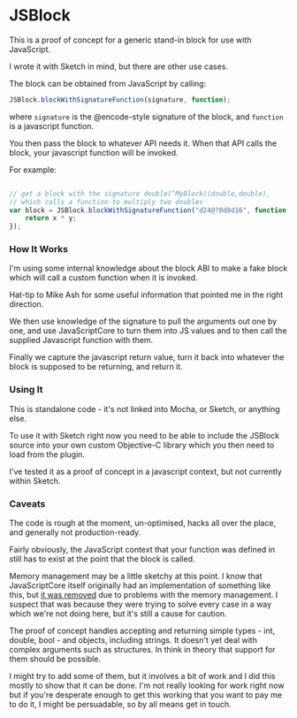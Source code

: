 # JSBlock

This is a proof of concept for a generic stand-in block for use with JavaScript.

I wrote it with Sketch in mind, but there are other use cases.

The block can be obtained from JavaScript by calling:

```javascript
JSBlock.blockWithSignatureFunction(signature, function);
```

where `signature` is the @encode-style signature of the block, and `function` is a javascript function.

You then pass the block to whatever API needs it. When that API calls the block, your javascript function will be invoked.

For example:

```javascript

// get a block with the signature double(^MyBlock)(double,double), 
// which calls a function to multiply two doubles
var block = JSBlock.blockWithSignatureFunction("d24@?0d8d16", function(x,y) {
    return x * y;
});
```



### How It Works

I'm using some internal knowledge about the block ABI to make a fake block which will call a custom function when it is invoked. 

Hat-tip to Mike Ash for some useful information that pointed me in the right direction. 

We then use knowledge of the signature to pull the arguments out one by one, and use JavaScriptCore to turn them into JS values and to then call the supplied Javascript function with them.

Finally we capture the javascript return value, turn it back into whatever the block is supposed to be returning, and return it.

### Using It

This is standalone code - it's not linked into Mocha, or Sketch, or anything else.

To use it with Sketch right now you need to be able to include the JSBlock source into your own custom Objective-C library which you then need to load from the plugin.

I've tested it as a proof of concept in a javascript context, but not currently within Sketch.

### Caveats

The code is rough at the moment, un-optimised, hacks all over the place, and generally not production-ready.

Fairly obviously, the JavaScript context that your function was defined in still has to exist at the point that the block is called.

Memory management may be a little sketchy at this point. I know that JavaScriptCore itself originally had an implementation of something like
this, but [it was removed](https://bugs.webkit.org/show_bug.cgi?id=107836) due to problems with the memory management. I suspect that was
because they were trying to solve every case in a way which we're not doing here, but it's still a cause for caution.

The proof of concept handles accepting and returning simple types - int, double, bool - and objects, including strings. It doesn't yet deal with complex arguments such as structures. In think in theory that support for them should be possible.

I might try to add some of them, but it involves a bit of work and I did this mostly to show that it can be done. I'm not really looking
for work right now but if you're desperate enough to get this working that you want to pay me to do it, I might be persuadable, so by
all means get in touch.



